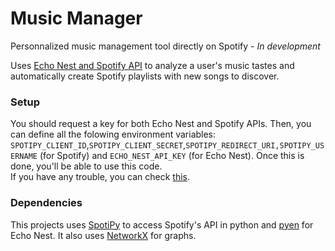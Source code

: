 # Music Manager 
Personnalized music management tool directly on Spotify  - *In development*

Uses [Echo Nest and Spotify API](http://static.echonest.com/enspex/) to analyze a user's music tastes and automatically create Spotify playlists with new songs to discover.  

### Setup
You should request a key for both Echo Nest and Spotify APIs. Then, you can define all the folowing environment variables: `SPOTIPY_CLIENT_ID`,`SPOTIPY_CLIENT_SECRET`,`SPOTIPY_REDIRECT_URI,SPOTIPY_USERNAME` (for Spotify) and `ECHO_NEST_API_KEY` (for Echo Nest). Once this is done, you'll be able to use this code.  
If you have any trouble, you can check [this](http://spotipy.readthedocs.org/en/latest/#authorized-requests).

### Dependencies
This projects uses [SpotiPy](https://github.com/plamere/spotipy) to access Spotify's API in python and [pyen](https://github.com/plamere/pyen) for Echo Nest.
It also uses [NetworkX](https://networkx.github.io/) for graphs.

